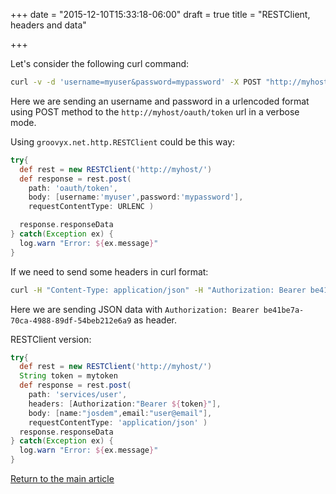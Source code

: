 +++
date = "2015-12-10T15:33:18-06:00"
draft = true
title = "RESTClient, headers and data"

+++

Let's consider the following curl command:

```bash
curl -v -d 'username=myuser&password=mypassword' -X POST "http://myhost/oauth/token"
```

Here we are sending an username and password in a urlencoded format using POST method to the `http://myhost/oauth/token` url in a verbose mode.

Using `groovyx.net.http.RESTClient` could be this way:

```groovy
try{
  def rest = new RESTClient('http://myhost/')
  def response = rest.post(
    path: 'oauth/token',
    body: [username:'myuser',password:'mypassword'],
    requestContentType: URLENC )

  response.responseData
} catch(Exception ex) {
  log.warn "Error: ${ex.message}"
}
```

If we need to send some headers in curl format:

```bash
curl -H "Content-Type: application/json" -H "Authorization: Bearer be41be7a-70ca-4988-89df-54beb212e6a9" -X POST -d '{"name":"josdem","email":"user@email.com"}' "http://myhost/services/user"
```

Here we are sending JSON data with `Authorization: Bearer be41be7a-70ca-4988-89df-54beb212e6a9` as header.

RESTClient version:

```groovy
try{
  def rest = new RESTClient('http://myhost/')
  String token = mytoken
  def response = rest.post(
    path: 'services/user',
    headers: [Authorization:"Bearer ${token}"],
    body: [name:"josdem",email:"user@email"],
    requestContentType: 'application/json' )
  response.responseData
} catch(Exception ex) {
  log.warn "Error: ${ex.message}"
}
```

[Return to the main article](/techtalk/groovy)
